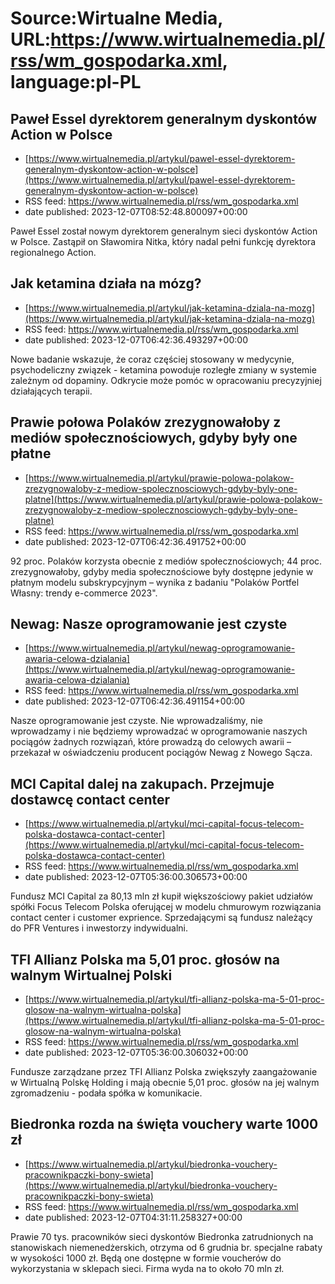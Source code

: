 # Source:Wirtualne Media, URL:https://www.wirtualnemedia.pl/rss/wm_gospodarka.xml, language:pl-PL

## Paweł Essel dyrektorem generalnym dyskontów Action w Polsce
 - [https://www.wirtualnemedia.pl/artykul/pawel-essel-dyrektorem-generalnym-dyskontow-action-w-polsce](https://www.wirtualnemedia.pl/artykul/pawel-essel-dyrektorem-generalnym-dyskontow-action-w-polsce)
 - RSS feed: https://www.wirtualnemedia.pl/rss/wm_gospodarka.xml
 - date published: 2023-12-07T08:52:48.800097+00:00

Paweł Essel został nowym dyrektorem generalnym sieci dyskontów Action w Polsce. Zastąpił on Sławomira Nitka, który nadal pełni funkcję dyrektora regionalnego Action.

## Jak ketamina działa na mózg?
 - [https://www.wirtualnemedia.pl/artykul/jak-ketamina-dziala-na-mozg](https://www.wirtualnemedia.pl/artykul/jak-ketamina-dziala-na-mozg)
 - RSS feed: https://www.wirtualnemedia.pl/rss/wm_gospodarka.xml
 - date published: 2023-12-07T06:42:36.493297+00:00

Nowe badanie wskazuje, że coraz częściej stosowany w medycynie, psychodeliczny związek - ketamina powoduje rozległe zmiany w systemie zależnym od dopaminy. Odkrycie może pomóc w opracowaniu precyzyjniej działających terapii.

## Prawie połowa Polaków zrezygnowałoby z mediów społecznościowych, gdyby były one płatne
 - [https://www.wirtualnemedia.pl/artykul/prawie-polowa-polakow-zrezygnowaloby-z-mediow-spolecznosciowych-gdyby-byly-one-platne](https://www.wirtualnemedia.pl/artykul/prawie-polowa-polakow-zrezygnowaloby-z-mediow-spolecznosciowych-gdyby-byly-one-platne)
 - RSS feed: https://www.wirtualnemedia.pl/rss/wm_gospodarka.xml
 - date published: 2023-12-07T06:42:36.491752+00:00

92 proc. Polaków korzysta obecnie z mediów społecznościowych; 44 proc. zrezygnowałoby, gdyby media społecznościowe były dostępne jedynie w płatnym modelu subskrypcyjnym – wynika z badaniu "Polaków Portfel Własny: trendy e-commerce 2023".

## Newag: Nasze oprogramowanie jest czyste
 - [https://www.wirtualnemedia.pl/artykul/newag-oprogramowanie-awaria-celowa-dzialania](https://www.wirtualnemedia.pl/artykul/newag-oprogramowanie-awaria-celowa-dzialania)
 - RSS feed: https://www.wirtualnemedia.pl/rss/wm_gospodarka.xml
 - date published: 2023-12-07T06:42:36.491154+00:00

Nasze oprogramowanie jest czyste. Nie wprowadzaliśmy, nie wprowadzamy i nie będziemy wprowadzać w oprogramowanie naszych pociągów żadnych rozwiązań, które prowadzą do celowych awarii – przekazał w oświadczeniu producent pociągów Newag z Nowego Sącza.

## MCI Capital dalej na zakupach. Przejmuje dostawcę contact center
 - [https://www.wirtualnemedia.pl/artykul/mci-capital-focus-telecom-polska-dostawca-contact-center](https://www.wirtualnemedia.pl/artykul/mci-capital-focus-telecom-polska-dostawca-contact-center)
 - RSS feed: https://www.wirtualnemedia.pl/rss/wm_gospodarka.xml
 - date published: 2023-12-07T05:36:00.306573+00:00

Fundusz MCI Capital za 80,13 mln zł kupił większościowy pakiet udziałów spółki Focus Telecom Polska oferującej w modelu chmurowym rozwiązania contact center i customer exprience. Sprzedającymi są fundusz należący do PFR Ventures i inwestorzy indywidualni.

## TFI Allianz Polska ma 5,01 proc. głosów na walnym Wirtualnej Polski
 - [https://www.wirtualnemedia.pl/artykul/tfi-allianz-polska-ma-5-01-proc-glosow-na-walnym-wirtualna-polska](https://www.wirtualnemedia.pl/artykul/tfi-allianz-polska-ma-5-01-proc-glosow-na-walnym-wirtualna-polska)
 - RSS feed: https://www.wirtualnemedia.pl/rss/wm_gospodarka.xml
 - date published: 2023-12-07T05:36:00.306032+00:00

Fundusze zarządzane przez TFI Allianz Polska zwiększyły zaangażowanie w Wirtualną Polskę Holding i mają obecnie 5,01 proc. głosów na jej walnym zgromadzeniu - podała spółka w komunikacie.

## Biedronka rozda na święta vouchery warte 1000 zł
 - [https://www.wirtualnemedia.pl/artykul/biedronka-vouchery-pracownikpaczki-bony-swieta](https://www.wirtualnemedia.pl/artykul/biedronka-vouchery-pracownikpaczki-bony-swieta)
 - RSS feed: https://www.wirtualnemedia.pl/rss/wm_gospodarka.xml
 - date published: 2023-12-07T04:31:11.258327+00:00

Prawie 70 tys. pracowników sieci dyskontów Biedronka zatrudnionych na stanowiskach niemenedżerskich, otrzyma od 6 grudnia br. specjalne rabaty w wysokości 1000 zł. Będą one dostępne w formie voucherów do wykorzystania w sklepach sieci. Firma wyda na to około 70 mln zł.

